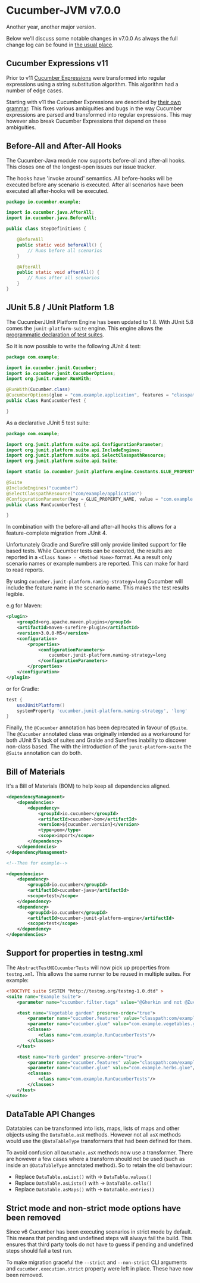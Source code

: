 Cucumber-JVM v7.0.0
===================

Another year, another major version.

Below we'll discuss some notable changes in v7.0.0 As always the full change log
can be found in [the usual place](../CHANGELOG.md).

Cucumber Expressions v11
------------------------

Prior to v11 [Cucumber Expressions](https://cucumber.io/docs/cucumber/cucumber-expressions/)
were transformed into regular expressions using a string substitution algorithm.
This algorithm had a number of edge cases.

Starting with v11 the Cucumber Expressions are described by
[their own grammar](https://github.com/cucumber/common/tree/main/cucumber-expressions#grammar).
This fixes various ambiguities and bugs in the way Cucumber expressions are
parsed and transformed into regular expressions. This may however also break
Cucumber Expressions that depend on these ambiguities.

Before-All and After-All Hooks
------------------------------

The Cucumber-Java module now supports before-all and after-all hooks. This
closes one of the longest-open issues our issue tracker. 

The hooks have 'invoke around' semantics. All before-hooks will be executed
before any scenario is executed. After all scenarios have been executed all
after-hooks will be executed. 

```java
package io.cucumber.example;

import io.cucumber.java.AfterAll;
import io.cucumber.java.BeforeAll;

public class StepDefinitions {

    @BeforeAll
    public static void beforeAll() {
        // Runs before all scenarios
    }

    @AfterAll
    public static void afterAll() {
        // Runs after all scenarios
    }
}
```

JUnit 5.8 / JUnit Platform 1.8
------------------------------

The CucumberJUnit Platform Engine has been updated to 1.8. With JUnit 5.8 comes 
the `junit-platform-suite` engine. This engine allows the 
[programmatic declaration of test suites](https://junit.org/junit5/docs/current/user-guide/#test-suite).

So it is now possible to write the following JUnit 4 test:

```java
package com.example;

import io.cucumber.junit.Cucumber;
import io.cucumber.junit.CucumberOptions;
import org.junit.runner.RunWith;

@RunWith(Cucumber.class)
@CucumberOptions(glue = "com.example.application", features = "classpath:com/example/application")
public class RunCucumberTest {

}
```

As a declarative JUnit 5 test suite: 

```java
package com.example;

import org.junit.platform.suite.api.ConfigurationParameter;
import org.junit.platform.suite.api.IncludeEngines;
import org.junit.platform.suite.api.SelectClasspathResource;
import org.junit.platform.suite.api.Suite;

import static io.cucumber.junit.platform.engine.Constants.GLUE_PROPERTY_NAME;

@Suite
@IncludeEngines("cucumber")
@SelectClasspathResource("com/example/application")
@ConfigurationParameter(key = GLUE_PROPERTY_NAME, value = "com.example.application")
public class RunCucumberTest {

}
```

In combination with the before-all and after-all hooks this allows for a
feature-complete migration from JUnit 4. 

Unfortunately Gradle and Surefire still only provide limited support for file
based tests. While Cucumber tests can be executed, the results are reported in
a `<Class Name> - <Method Name>` format. As a result only scenario names or
example numbers are reported. This can make for hard to read reports. 

By using `cucumber.junit-platform.naming-strategy=long` Cucumber will include
the feature name in the scenario name. This makes the test results legible.

e.g for Maven:

```pom.xml
<plugin>
    <groupId>org.apache.maven.plugins</groupId>
    <artifactId>maven-surefire-plugin</artifactId>
    <version>3.0.0-M5</version>
    <configuration>
        <properties>
            <configurationParameters>
                cucumber.junit-platform.naming-strategy=long
            </configurationParameters>
        </properties>
    </configuration>
</plugin>
```            
or for Gradle:

```build.gradle
test {
    useJUnitPlatform()
    systemProperty 'cucumber.junit-platform.naming-strategy', 'long'
}
```

Finally, the `@Cucumber` annotation has been deprecated in favour of `@Suite`.
The `@Cucumber` annotated class was originally intended as a workaround for
both JUnit 5's lack of suites and Gralde and Surefires inability to discover
non-class based. The with the introduction of the `junit-platform-suite` the 
`@Suite` annotation can do both.     

Bill of Materials
-----------------

It's a Bill of Materials (BOM) to help keep all dependencies aligned. 

```xml
<dependencyManagement>
    <dependencies>
        <dependency>
            <groupId>io.cucumber</groupId>
            <artifactId>cucumber-bom</artifactId>
            <version>${cucumber.version}</version>
            <type>pom</type>
            <scope>import</scope>
        </dependency>
    </dependencies>
</dependencyManagement>

<!--Then for example-->

<dependencies>
    <dependency>
        <groupId>io.cucumber</groupId>
        <artifactId>cucumber-java</artifactId>
        <scope>test</scope>
    </dependency>
    <dependency>
        <groupId>io.cucumber</groupId>
        <artifactId>cucumber-junit-platform-engine</artifactId>
        <scope>test</scope>
    </dependency>
</dependencies>
```


Support for properties in testng.xml
------------------------------------

The `AbstractTestNGCucumberTests` will now pick up properties from `testng.xml`.
This allows the same runner to be reused in multiple suites. For example:

```xml
<!DOCTYPE suite SYSTEM "http://testng.org/testng-1.0.dtd" >
<suite name="Example Suite">
	<parameter name="cucumber.filter.tags" value="@Gherkin and not @Zucchini" />

	<test name="Vegetable garden" preserve-order="true">
        <parameter name="cucumber.features" value="classpath:com/example/features/vegetable"/>
		<parameter name="cucumber.glue" value="com.example.vegetables.glue"/>
		<classes>
			<class name="com.example.RunCucumberTests"/>
		</classes>
	</test>

	<test name="Herb garden" preserve-order="true">
		<parameter name="cucumber.features" value="classpath:com/example/features/herbs"/>
		<parameter name="cucumber.glue" value="com.example.herbs.glue"/>
		<classes>
			<class name="com.example.RunCucumberTests"/>
		</classes>
	</test>
</suite>
```

DataTable API Changes
---------------------

Datatables can be transformed into lists, maps, lists of maps and other objects
using the `DataTable.asX` methods. However not all `asX` methods would use the
`@DataTableType` transformers that had been defined for them.

To avoid confusion all `DataTable.asX` methods now use a transformer. There are
however a few cases where a transform should not be used (such as inside an 
`@DataTableType` annotated method). So to retain the old behaviour:

 - Replace `DataTable.asList()` with -> `DataTable.values()`
 - Replace `DataTable.asLists()` with -> `DataTable.cells()`
 - Replace `DataTable.asMaps()` with -> `DataTable.entries()`

Strict mode and non-strict mode options have been removed
---------------------------------------------------------

Since v6 Cucumber has been executing scenarios in strict mode by default. This
means that pending and undefined steps will always fail the build. This ensures
that third party tools do not have to guess if pending and undefined steps
should fail a test run.

To make migration graceful the `--strict` and `--non-strict` CLI arguments and
`cucumber.execution.strict` property were left in place. These have now been
removed.
